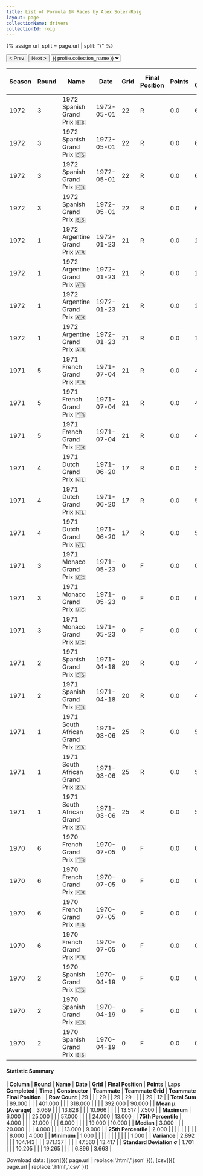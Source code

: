 ```yaml
---
title: List of Formula 1® Races by Alex Soler-Roig
layout: page
collectionName: drivers
collectionId: roig
---
```


{% assign url_split = page.url | split: "/" %}
<div id="collection-navigation">
<button onclick="selector.options[selector.selectedIndex-1].value && (window.location = selector.options[selector.selectedIndex-1].value);">&lt; Prev</button>
<button onclick="selector.options[selector.selectedIndex+1].value && (window.location = selector.options[selector.selectedIndex+1].value);">Next &gt;</button>
<select id="selector" onchange="this.options[this.selectedIndex].value && (window.location = this.options[this.selectedIndex].value);">
  {% for collectionId in site.data[page.collectionName].refs %}
    {% if collectionId == page.collectionId %}
      {% assign selected = "selected" %}
    {% else %}
      {% assign selected = "" %}
    {% endif %}
    {% assign profile = site.data[page.collectionName][collectionId].profile %}
    <option value="/f1/{{ page.collectionName }}/{{ collectionId }}/{{ url_split[4] }}" {{ selected }}>{{ profile.collection_name }}</option>
  {% endfor %}
</select>
</div>

| Season | Round | Name | Date | Grid | Final Position | Points | Laps Completed | Time | Constructor | Teammate | Teammate Grid | Teammate Final Position |
|--|--|--|--|--|--|--|--|--|--|--|--|--|
| 1972 | 3 | 1972 Spanish Grand Prix 🇪🇸 | 1972-05-01 | 22 | R | 0.0 | 6 |   | BRM 🇬🇧 | [Peter Gethin 🇬🇧](/f1/drivers/gethin) | 21 | R |
| 1972 | 3 | 1972 Spanish Grand Prix 🇪🇸 | 1972-05-01 | 22 | R | 0.0 | 6 |   | BRM 🇬🇧 | [Howden Ganley 🇳🇿](/f1/drivers/ganley) | 20 | R |
| 1972 | 3 | 1972 Spanish Grand Prix 🇪🇸 | 1972-05-01 | 22 | R | 0.0 | 6 |   | BRM 🇬🇧 | [Reine Wisell 🇸🇪](/f1/drivers/wisell) | 10 | R |
| 1972 | 3 | 1972 Spanish Grand Prix 🇪🇸 | 1972-05-01 | 22 | R | 0.0 | 6 |   | BRM 🇬🇧 | [Jean-Pierre Beltoise 🇫🇷](/f1/drivers/beltoise) | 7 | R |
| 1972 | 1 | 1972 Argentine Grand Prix 🇦🇷 | 1972-01-23 | 21 | R | 0.0 | 1 |   | BRM 🇬🇧 | [Howden Ganley 🇳🇿](/f1/drivers/ganley) | 13 | 9 |
| 1972 | 1 | 1972 Argentine Grand Prix 🇦🇷 | 1972-01-23 | 21 | R | 0.0 | 1 |   | BRM 🇬🇧 | [Helmut Marko 🇦🇹](/f1/drivers/marko) | 19 | 10 |
| 1972 | 1 | 1972 Argentine Grand Prix 🇦🇷 | 1972-01-23 | 21 | R | 0.0 | 1 |   | BRM 🇬🇧 | [Reine Wisell 🇸🇪](/f1/drivers/wisell) | 7 | R |
| 1972 | 1 | 1972 Argentine Grand Prix 🇦🇷 | 1972-01-23 | 21 | R | 0.0 | 1 |   | BRM 🇬🇧 | [Peter Gethin 🇬🇧](/f1/drivers/gethin) | 18 | R |
| 1971 | 5 | 1971 French Grand Prix 🇫🇷 | 1971-07-04 | 21 | R | 0.0 | 4 |   | March-Ford 🇬🇧 | [François Mazet 🇫🇷](/f1/drivers/mazet) | 23 | 13 |
| 1971 | 5 | 1971 French Grand Prix 🇫🇷 | 1971-07-04 | 21 | R | 0.0 | 4 |   | March-Ford 🇬🇧 | [Max Jean 🇫🇷](/f1/drivers/jean) | 22 | N |
| 1971 | 5 | 1971 French Grand Prix 🇫🇷 | 1971-07-04 | 21 | R | 0.0 | 4 |   | March-Ford 🇬🇧 | [Henri Pescarolo 🇫🇷](/f1/drivers/pescarolo) | 18 | N |
| 1971 | 4 | 1971 Dutch Grand Prix 🇳🇱 | 1971-06-20 | 17 | R | 0.0 | 57 |   | March-Ford 🇬🇧 | [Ronnie Peterson 🇸🇪](/f1/drivers/peterson) | 13 | 4 |
| 1971 | 4 | 1971 Dutch Grand Prix 🇳🇱 | 1971-06-20 | 17 | R | 0.0 | 57 |   | March-Ford 🇬🇧 | [Henri Pescarolo 🇫🇷](/f1/drivers/pescarolo) | 15 | N |
| 1971 | 4 | 1971 Dutch Grand Prix 🇳🇱 | 1971-06-20 | 17 | R | 0.0 | 57 |   | March-Ford 🇬🇧 | [Skip Barber 🇺🇸](/f1/drivers/barber) | 24 | N |
| 1971 | 3 | 1971 Monaco Grand Prix 🇲🇨 | 1971-05-23 | 0 | F | 0.0 | 0 |   | March-Ford 🇬🇧 | [Ronnie Peterson 🇸🇪](/f1/drivers/peterson) | 6 | 2 |
| 1971 | 3 | 1971 Monaco Grand Prix 🇲🇨 | 1971-05-23 | 0 | F | 0.0 | 0 |   | March-Ford 🇬🇧 | [Henri Pescarolo 🇫🇷](/f1/drivers/pescarolo) | 13 | 8 |
| 1971 | 3 | 1971 Monaco Grand Prix 🇲🇨 | 1971-05-23 | 0 | F | 0.0 | 0 |   | March-Ford 🇬🇧 | [Skip Barber 🇺🇸](/f1/drivers/barber) | 0 | F |
| 1971 | 2 | 1971 Spanish Grand Prix 🇪🇸 | 1971-04-18 | 20 | R | 0.0 | 46 |   | March-Ford 🇬🇧 | [Henri Pescarolo 🇫🇷](/f1/drivers/pescarolo) | 11 | R |
| 1971 | 2 | 1971 Spanish Grand Prix 🇪🇸 | 1971-04-18 | 20 | R | 0.0 | 46 |   | March-Ford 🇬🇧 | [Ronnie Peterson 🇸🇪](/f1/drivers/peterson) | 13 | R |
| 1971 | 1 | 1971 South African Grand Prix 🇿🇦 | 1971-03-06 | 25 | R | 0.0 | 5 |   | March-Ford 🇬🇧 | [Ronnie Peterson 🇸🇪](/f1/drivers/peterson) | 13 | 10 |
| 1971 | 1 | 1971 South African Grand Prix 🇿🇦 | 1971-03-06 | 25 | R | 0.0 | 5 |   | March-Ford 🇬🇧 | [Henri Pescarolo 🇫🇷](/f1/drivers/pescarolo) | 18 | 11 |
| 1971 | 1 | 1971 South African Grand Prix 🇿🇦 | 1971-03-06 | 25 | R | 0.0 | 5 |   | March-Ford 🇬🇧 | [John Love 🇿🇼](/f1/drivers/love) | 21 | R |
| 1970 | 6 | 1970 French Grand Prix 🇫🇷 | 1970-07-05 | 0 | F | 0.0 | 0 |   | Team Lotus 🇬🇧 | [Jochen Rindt 🇦🇹](/f1/drivers/rindt) | 6 | 1 |
| 1970 | 6 | 1970 French Grand Prix 🇫🇷 | 1970-07-05 | 0 | F | 0.0 | 0 |   | Team Lotus 🇬🇧 | [John Miles 🇬🇧](/f1/drivers/miles) | 18 | 8 |
| 1970 | 6 | 1970 French Grand Prix 🇫🇷 | 1970-07-05 | 0 | F | 0.0 | 0 |   | Team Lotus 🇬🇧 | [Graham Hill 🇬🇧](/f1/drivers/hill) | 20 | 10 |
| 1970 | 6 | 1970 French Grand Prix 🇫🇷 | 1970-07-05 | 0 | F | 0.0 | 0 |   | Team Lotus 🇬🇧 | [Pete Lovely 🇺🇸](/f1/drivers/lovely) | 0 | F |
| 1970 | 2 | 1970 Spanish Grand Prix 🇪🇸 | 1970-04-19 | 0 | F | 0.0 | 0 |   | Team Lotus 🇬🇧 | [Graham Hill 🇬🇧](/f1/drivers/hill) | 15 | 4 |
| 1970 | 2 | 1970 Spanish Grand Prix 🇪🇸 | 1970-04-19 | 0 | F | 0.0 | 0 |   | Team Lotus 🇬🇧 | [Jochen Rindt 🇦🇹](/f1/drivers/rindt) | 8 | R |
| 1970 | 2 | 1970 Spanish Grand Prix 🇪🇸 | 1970-04-19 | 0 | F | 0.0 | 0 |   | Team Lotus 🇬🇧 | [John Miles 🇬🇧](/f1/drivers/miles) | 0 | F |

#### Statistic Summary

| **Column** | **Round** | **Name** | **Date** | **Grid** | **Final Position** | **Points** | **Laps Completed** | **Time** | **Constructor** | **Teammate** | **Teammate Grid** | **Teammate Final Position** |
| **Row Count** | 29 |  |  | 29 |  | 29 | 29 |  |  |  | 29 | 12 |
| **Total Sum** | 89.000 |  |  | 401.000 |  |  | 318.000 |  |  |  | 392.000 | 90.000 |
| **Mean μ (Average)** | 3.069 |  |  | 13.828 |  |  | 10.966 |  |  |  | 13.517 | 7.500 |
| **Maximum** | 6.000 |  |  | 25.000 |  |  | 57.000 |  |  |  | 24.000 | 13.000 |
| **75th Percentile** | 4.000 |  |  | 21.000 |  |  | 6.000 |  |  |  | 19.000 | 10.000 |
| **Median** | 3.000 |  |  | 20.000 |  |  | 4.000 |  |  |  | 13.000 | 9.000 |
| **25th Percentile** | 2.000 |  |  |  |  |  |  |  |  |  | 8.000 | 4.000 |
| **Minimum** | 1.000 |  |  |  |  |  |  |  |  |  |  | 1.000 |
| **Variance** | 2.892 |  |  | 104.143 |  |  | 371.137 |  |  |  | 47.560 | 13.417 |
| **Standard Deviation σ** | 1.701 |  |  | 10.205 |  |  | 19.265 |  |  |  | 6.896 | 3.663 |

Download data: [json]({{ page.url | replace:'.html','.json' }}), [csv]({{ page.url | replace:'.html','.csv' }})
